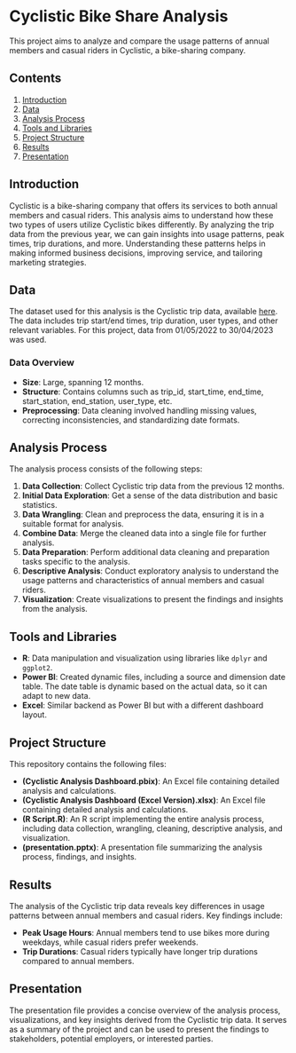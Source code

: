 # Cyclistic Bike Share Analysis

This project aims to analyze and compare the usage patterns of annual members and casual riders in Cyclistic, a bike-sharing company.

## Contents

1. [Introduction](#introduction)
2. [Data](#data)
3. [Analysis Process](#analysis-process)
4. [Tools and Libraries](#tools-and-libraries)
5. [Project Structure](#project-structure)
6. [Results](#results)
7. [Presentation](#presentation)

## Introduction

Cyclistic is a bike-sharing company that offers its services to both annual members and casual riders. This analysis aims to understand how these two types of users utilize Cyclistic bikes differently. By analyzing the trip data from the previous year, we can gain insights into usage patterns, peak times, trip durations, and more. Understanding these patterns helps in making informed business decisions, improving service, and tailoring marketing strategies.

## Data

The dataset used for this analysis is the Cyclistic trip data, available [here](https://divvy-tripdata.s3.amazonaws.com/index.html). The data includes trip start/end times, trip duration, user types, and other relevant variables. For this project, data from 01/05/2022 to 30/04/2023 was used.

### Data Overview

- **Size**: Large, spanning 12 months.
- **Structure**: Contains columns such as trip_id, start_time, end_time, start_station, end_station, user_type, etc.
- **Preprocessing**: Data cleaning involved handling missing values, correcting inconsistencies, and standardizing date formats.

## Analysis Process

The analysis process consists of the following steps:

1. **Data Collection**: Collect Cyclistic trip data from the previous 12 months.
2. **Initial Data Exploration**: Get a sense of the data distribution and basic statistics.
3. **Data Wrangling**: Clean and preprocess the data, ensuring it is in a suitable format for analysis.
4. **Combine Data**: Merge the cleaned data into a single file for further analysis.
5. **Data Preparation**: Perform additional data cleaning and preparation tasks specific to the analysis.
6. **Descriptive Analysis**: Conduct exploratory analysis to understand the usage patterns and characteristics of annual members and casual riders.
7. **Visualization**: Create visualizations to present the findings and insights from the analysis.

## Tools and Libraries

- **R**: Data manipulation and visualization using libraries like `dplyr` and `ggplot2`.
- **Power BI**: Created dynamic files, including a source and dimension date table. The date table is dynamic based on the actual data, so it can adapt to new data.
- **Excel**: Similar backend as Power BI but with a different dashboard layout.

## Project Structure

This repository contains the following files:

- **(Cyclistic Analysis Dashboard.pbix)**: An Excel file containing detailed analysis and calculations.
- **(Cyclistic Analysis Dashboard (Excel Version).xlsx)**: An Excel file containing detailed analysis and calculations.
- **(R Script.R)**: An R script implementing the entire analysis process, including data collection, wrangling, cleaning, descriptive analysis, and visualization.
- **(presentation.pptx)**: A presentation file summarizing the analysis process, findings, and insights.

## Results

The analysis of the Cyclistic trip data reveals key differences in usage patterns between annual members and casual riders. Key findings include:

- **Peak Usage Hours**: Annual members tend to use bikes more during weekdays, while casual riders prefer weekends.
- **Trip Durations**: Casual riders typically have longer trip durations compared to annual members.

## Presentation

The presentation file provides a concise overview of the analysis process, visualizations, and key insights derived from the Cyclistic trip data. It serves as a summary of the project and can be used to present the findings to stakeholders, potential employers, or interested parties.
